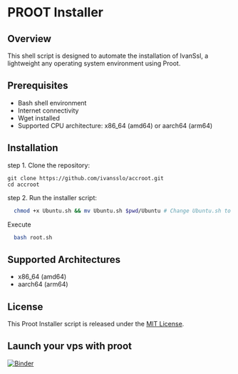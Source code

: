 # PROOT Installer

## Overview

This shell script is designed to automate the installation of IvanSsl, a lightweight any operating system environment using Proot.

## Prerequisites

- Bash shell environment
- Internet connectivity
- Wget installed
- Supported CPU architecture: x86_64 (amd64) or aarch64 (arm64)

## Installation

step 1. Clone the repository:

    
    git clone https://github.com/ivansslo/accroot.git
    cd accroot
    
    
step 2. Run the installer script:

  ```sh
    chmod +x Ubuntu.sh && mv Ubuntu.sh $pwd/Ubuntu # Change Ubuntu.sh to Ubuntu, Run fast command: ./Ubuntu
  ```
Execute
    
  ```sh
    bash root.sh
  ```

## Supported Architectures

- x86_64 (amd64)
- aarch64 (arm64)

## License

This Proot Installer script is released under the [MIT License](LICENSE).

## Launch your vps with proot
[![Binder](https://mybinder.org/badge_logo.svg)](https://mybinder.org/v2/gh/ivansslo/accroot.git/HEAD)
